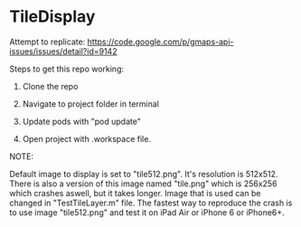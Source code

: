 # TileDisplay
Attempt to replicate: https://code.google.com/p/gmaps-api-issues/issues/detail?id=9142

Steps to get this repo working:

1. Clone the repo

2. Navigate to project folder in terminal

3. Update pods with "pod update"

4. Open project with .workspace file.


NOTE:

Default image to display is set to "tile512.png". It's resolution is 512x512. There is also a version of this image named "tile.png" which is 256x256 which crashes aswell, but it takes longer. Image that is used can be changed in "TestTileLayer.m" file. The fastest way to reproduce the crash is to use image "tile512.png" and test it on iPad Air or iPhone 6 or iPhone6+.